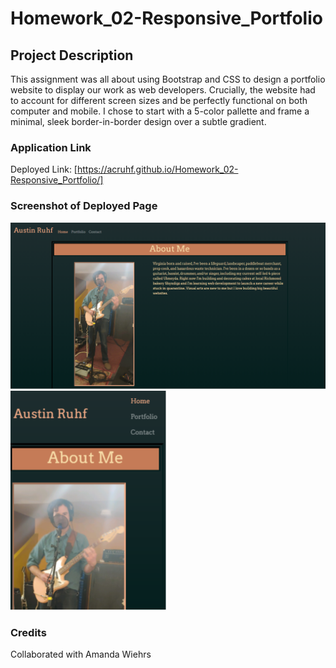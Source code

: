 # Homework_02-Responsive_Portfolio

## Project Description
This assignment was all about using Bootstrap and CSS to design a portfolio website to display our work as web developers. Crucially, the website had to account for different screen sizes and be perfectly functional on both computer and mobile. I chose to start with a 5-color pallette and frame a minimal, sleek border-in-border design over a subtle gradient.


### Application Link
Deployed Link: [https://acruhf.github.io/Homework_02-Responsive_Portfolio/]

### Screenshot of Deployed Page
![screenshot](assets/screenshots/screenshot_full.png "Site Preview")
![screenshot](assets/screenshots/screenshot_mobile.png "Mobile Site Preview")

### Credits
Collaborated with Amanda Wiehrs
